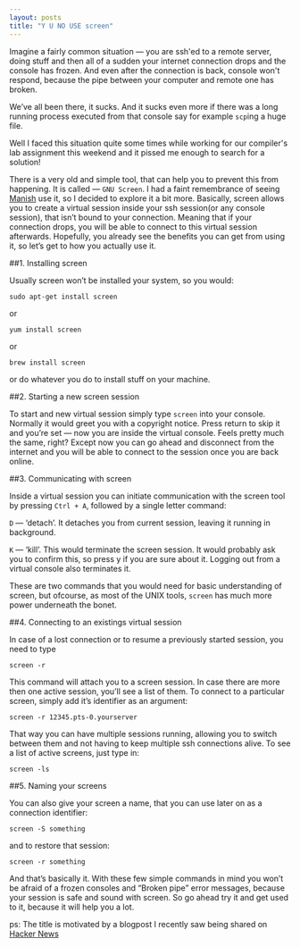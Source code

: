 ```yaml
---
layout: posts
title: "Y U NO USE screen"
---
```


Imagine a fairly common situation — you are ssh'ed to a remote server, doing stuff and then all of a sudden your internet connection drops and the console has frozen. And even after the connection is back, console won't respond, because the pipe between your computer and remote one has broken.

We’ve all been there, it sucks. And it sucks even more if there was a long running process executed from that console say for example `scp`ing a huge file.


Well I faced this situation quite some times while working for our compiler's lab assignment this weekend and it pissed me enough to search for a solution!

There is a very old and simple tool, that can help you to prevent this from happening. It is called — `GNU Screen`. I had a faint remembrance of seeing [Manish](https://www.facebook.com/manish.goregaokar) use it, so I decided to explore it a bit more. Basically, screen allows you to create a virtual session inside your ssh session(or any console session), that isn’t bound to your connection. Meaning that if your connection drops, you will be able to connect to this virtual session afterwards. Hopefully, you already see the benefits you can get from using it, so let’s get to how you actually use it. 




##1. Installing screen

Usually screen won’t be installed your system, so you would:

	sudo apt-get install screen

or

	yum install screen

or

	brew install screen

or do whatever you do to install stuff on your machine.


##2. Starting a new screen session

To start and new virtual session simply type `screen` into your console. Normally it would greet you with a copyright notice. Press return to skip it and you’re set — now you are inside the virtual console. Feels pretty much the same, right? Except now you can go ahead and disconnect from the internet and you will be able to connect to the session once you are back online.


##3. Communicating with screen

Inside a virtual session you can initiate communication with the screen tool by pressing `Ctrl + A`, followed by a single letter command:

`D` — ‘detach’. It detaches you from current session, leaving it running in background.
 
`K` — ‘kill’. This would terminate the screen session. It would probably ask you to confirm this, so press y if you are sure about it. Logging out from a virtual console also terminates it.

These are two commands that you would need for basic understanding of screen, but ofcourse, as most of the UNIX tools, `screen` has much more power underneath the bonet.


##4. Connecting to an existings virtual session

In case of a lost connection or to resume a previously started session, you need to type

	screen -r

This command will attach you to a screen session. In case there are more then one active session, you’ll see a list of them. To connect to a particular screen, simply add it’s identifier as an argument:

	screen -r 12345.pts-0.yourserver

That way you can have multiple sessions running, allowing you to switch between them and not having to keep multiple ssh connections alive. To see a list of active screens, just type in:

	screen -ls

##5. Naming your screens

You can also give your screen a name, that you can use later on as a connection identifier:

	screen -S something

and to restore that session:

	screen -r something

And that’s basically it. With these few simple commands in mind you won’t be afraid of a frozen consoles and “Broken pipe” error messages, because your session is safe and sound with screen. So go ahead try it and get used to it, because it will help you a lot.

ps: The title is motivated by a blogpost I recently saw being shared on [Hacker News](http://news.ycombinator.com)